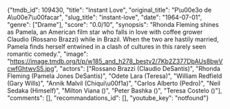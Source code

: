 {"tmdb_id": 109430, "title": "Instant Love", "original_title": "P\u00e3o de A\u00e7\u00facar", "slug_title": "instant-love", "date": "1964-07-01", "genre": ["Drame"], "score": "0.0/10", "synopsis": "Rhonda Fleming shines as Pamela, an American film star who falls in love with coffee grower Claudio (Rossano Brazzi) while in Brazil. When the two are hastily married, Pamela finds herself entwined in a clash of cultures in this rarely seen romantic comedy.", "image": "https://image.tmdb.org/t/p/w185_and_h278_bestv2/7Kb2Z377DbAUs8bwVcwfGhtwvS5.jpg", "actors": ["Rossano Brazzi (Claudio DeSantis)", "Rhonda Fleming (Pamela Jones DeSantis)", "Odete Lara (Teresa)", "William Redfield (Gary Wills)", "Annik Malvil (Chiqui\u00f1a)", "Carlos Alberto (Pedro)", "Neil Sedaka (Himself)", "Milton Viana ()", "Peter Bashka ()", "Teresa Costelo ()"], "comments": [], "recommandations_id": [], "youtube_key": "notfound"}